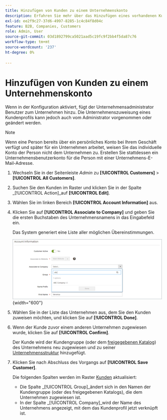 ```yaml
---
title: Hinzufügen von Kunden zu einem Unternehmenskonto
description: Erfahren Sie mehr über das Hinzufügen eines vorhandenen Kunden zu einem Unternehmenskonto.
exl-id: ee2f9c27-37d6-4997-8285-1c4c84f8d04c
feature: B2B, Companies, Customers
role: Admin, User
source-git-commit: 03d1892799ca5021aad5c19fc9f2bb4f5da87c76
workflow-type: tm+mt
source-wordcount: '237'
ht-degree: 0%

---
```


# Hinzufügen von Kunden zu einem Unternehmenskonto

Wenn in der Konfiguration aktiviert, fügt der Unternehmensadministrator Benutzer zum Unternehmen hinzu. Die Unternehmenszuweisung eines Kundenprofils kann jedoch auch vom Administrator vorgenommen oder geändert werden.

>[!NOTE]
>
>Wenn eine Person bereits über ein persönliches Konto bei Ihrem Geschäft verfügt und später für ein Unternehmen arbeitet, weisen Sie das individuelle Konto der Person nicht dem Unternehmen zu. Erstellen Sie stattdessen ein Unternehmensbenutzerkonto für die Person mit einer Unternehmens-E-Mail-Adresse.

1. Wechseln Sie in der Seitenleiste _Admin_ zu **[!UICONTROL Customers]** > **[!UICONTROL All Customers]**.

1. Suchen Sie den Kunden im Raster und klicken Sie in der Spalte _[!UICONTROL Action]_auf **[!UICONTROL Edit]**.

1. Wählen Sie im linken Bereich **[!UICONTROL Account Information]** aus.

1. Klicken Sie auf **[!UICONTROL Associate to Company]** und geben Sie die ersten Buchstaben des Unternehmensnamens in das Eingabefeld ein.

   Das System generiert eine Liste aller möglichen Übereinstimmungen.

   ![Mit Unternehmen verknüpfen](./assets/company-assign-customer-account.png){width="600"}

1. Wählen Sie in der Liste das Unternehmen aus, dem Sie den Kunden zuweisen möchten, und klicken Sie auf **[!UICONTROL Done]**.

1. Wenn der Kunde zuvor einem anderen Unternehmen zugewiesen wurde, klicken Sie auf **[!UICONTROL Confirm]**.

   Der Kunde wird der Kundengruppe (oder dem [freigegebenen Katalog](catalog-shared.md)) des Unternehmens neu zugewiesen und zu seiner [Unternehmensstruktur](account-company-structure.md) hinzugefügt.

1. Klicken Sie nach Abschluss des Vorgangs auf **[!UICONTROL Save Customer]**.

   Die folgenden Spalten werden im Raster [Kunden](../customers/customers-all.md) aktualisiert:

   - Die Spalte _[!UICONTROL Group]_ändert sich in den Namen der Kundengruppe (oder des freigegebenen Katalogs), die dem Unternehmen zugewiesen ist.
   - In der Spalte _[!UICONTROL Company]_wird der Name des Unternehmens angezeigt, mit dem das Kundenprofil jetzt verknüpft ist.

